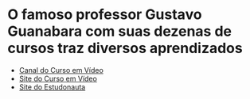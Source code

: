 # O famoso professor Gustavo Guanabara com suas dezenas de cursos traz diversos aprendizados

* [Canal do Curso em Vídeo](https://www.youtube.com/c/CursoemV%C3%ADdeo)
* [Site do Curso em Vídeo](https://www.cursoemvideo.com/)
* [Site do Estudonauta](https://www.estudonauta.com/)
